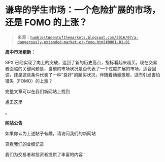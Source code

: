 <!--yml

类别：未分类

日期：2024-05-18 03:04:21

-->

# 谦卑的学生市场：一个危险扩展的市场，还是 FOMO 的上涨？

> 来源：[`humblestudentofthemarkets.blogspot.com/2016/07/a-dangerously-extended-market-or-fomo.html#0001-01-01`](https://humblestudentofthemarkets.blogspot.com/2016/07/a-dangerously-extended-market-or-fomo.html#0001-01-01)

**周中市场更新：**

SPX 已经实现了向上的突破，达到了新的历史高点，指标看起来超买。现在交易者面临的关键问题是，当前的市场状况是否代表了一个过度扩展的市场，适合回调，还是这些条件代表了一种"良好"的超买状况，伴随着动量激增，进而引发害怕错失（FOMO）的上涨？

完整文章可以在我们新网站上找到

[点击这里](https://humblestudentofthemarkets.com/2016/07/13/a-dangerously-extended-market-of-a-fomo-rally/)

。

**网站公告**

如果你认为上述帖子有趣，请访问我们的新网站

[查看我们的业绩记录](https://humblestudentofthemarkets.com/shop/)

我们为交易者和投资者提供了丰富的内容：
